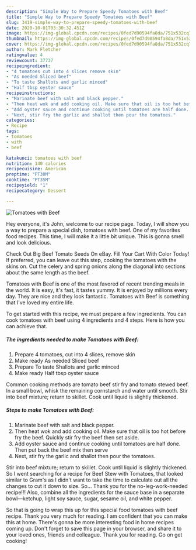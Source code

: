 ```yaml
---
description: "Simple Way to Prepare Speedy Tomatoes with Beef"
title: "Simple Way to Prepare Speedy Tomatoes with Beef"
slug: 3419-simple-way-to-prepare-speedy-tomatoes-with-beef
date: 2020-10-01T03:30:32.451Z
image: https://img-global.cpcdn.com/recipes/0fed7d90594fa8da/751x532cq70/tomatoes-with-beef-recipe-main-photo.jpg
thumbnail: https://img-global.cpcdn.com/recipes/0fed7d90594fa8da/751x532cq70/tomatoes-with-beef-recipe-main-photo.jpg
cover: https://img-global.cpcdn.com/recipes/0fed7d90594fa8da/751x532cq70/tomatoes-with-beef-recipe-main-photo.jpg
author: Mark Fletcher
ratingvalue: 4
reviewcount: 37737
recipeingredient:
- "4 tomatoes cut into 4 slices remove skin"
- "As needed Sliced beef"
- "To taste Shallots and garlic minced"
- "Half tbsp oyster sauce"
recipeinstructions:
- "Marinate beef with salt and black pepper."
- "Then heat wok and add cooking oil. Make sure that oil is too hot before fry the beef. Quickly stir fry the beef then set aside."
- "Add oyster sauce and continue cooking until tomatoes are half done. Then put back the beef mix then serve"
- "Next, stir fry the garlic and shallot then pour the tomatoes."
categories:
- Recipe
tags:
- tomatoes
- with
- beef

katakunci: tomatoes with beef 
nutrition: 140 calories
recipecuisine: American
preptime: "PT30M"
cooktime: "PT35M"
recipeyield: "1"
recipecategory: Dessert

---
```



![Tomatoes with Beef](https://img-global.cpcdn.com/recipes/0fed7d90594fa8da/751x532cq70/tomatoes-with-beef-recipe-main-photo.jpg)

Hey everyone, it's John, welcome to our recipe page. Today, I will show you a way to prepare a special dish, tomatoes with beef. One of my favorites food recipes. This time, I will make it a little bit unique. This is gonna smell and look delicious.

Check Out Big Beef Tomato Seeds On eBay. Fill Your Cart With Color Today! If preferred, you can leave out this step, cooking the tomatoes with the skins on. Cut the celery and spring onions along the diagonal into sections about the same length as the beef.

Tomatoes with Beef is one of the most favored of recent trending meals in the world. It is easy, it's fast, it tastes yummy. It is enjoyed by millions every day. They are nice and they look fantastic. Tomatoes with Beef is something that I've loved my entire life.


To get started with this recipe, we must prepare a few ingredients. You can cook tomatoes with beef using 4 ingredients and 4 steps. Here is how you can achieve that.

<!--inarticleads1-->

##### The ingredients needed to make Tomatoes with Beef:

1. Prepare 4 tomatoes, cut into 4 slices, remove skin
1. Make ready As needed Sliced beef
1. Prepare To taste Shallots and garlic minced
1. Make ready Half tbsp oyster sauce


Common cooking methods are tomato beef stir fry and tomato stewed beef. In a small bowl, whisk the remaining cornstarch and water until smooth. Stir into beef mixture; return to skillet. Cook until liquid is slightly thickened. 

<!--inarticleads2-->

##### Steps to make Tomatoes with Beef:

1. Marinate beef with salt and black pepper.
1. Then heat wok and add cooking oil. Make sure that oil is too hot before fry the beef. Quickly stir fry the beef then set aside.
1. Add oyster sauce and continue cooking until tomatoes are half done. Then put back the beef mix then serve
1. Next, stir fry the garlic and shallot then pour the tomatoes.


Stir into beef mixture; return to skillet. Cook until liquid is slightly thickened. So I went searching for a recipe for Beef Stew with Tomatoes, that looked similar to Gram&#39;s as I didn&#39;t want to take the time to calculate out all the changes to cut it down to size. So… Thank you for the no-leg-work-needed recipe!!! Also, combine all the ingredients for the sauce base in a separate bowl—ketchup, light soy sauce, sugar, sesame oil, and white pepper. 

So that is going to wrap this up for this special food tomatoes with beef recipe. Thank you very much for reading. I am confident that you can make this at home. There's gonna be more interesting food in home recipes coming up. Don't forget to save this page in your browser, and share it to your loved ones, friends and colleague. Thank you for reading. Go on get cooking!
